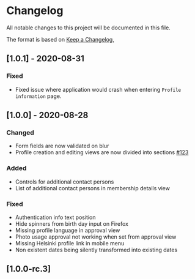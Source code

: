 # Changelog
All notable changes to this project will be documented in this file.

The format is based on [Keep a Changelog](https://keepachangelog.com/en/1.0.0/),

## [1.0.1] - 2020-08-31
### Fixed
- Fixed issue where application would crash when entering `Profile information` page.

## [1.0.0] - 2020-08-28
### Changed
- Form fields are now validated on blur
- Profile creation and editing views are now divided into sections [#123](https://github.com/City-of-Helsinki/youth-membership-ui/pull/123)

### Added
- Controls for additional contact persons
- List of additional contact persons in membership details view

### Fixed
- Authentication info text position
- Hide spinners from birth day input on Firefox
- Missing profile language in approval view
- Photo usage approval not working when set from approval view
- Missing Helsinki profile link in mobile menu
- Non existent dates being silently transformed into existing dates

## [1.0.0-rc.3]